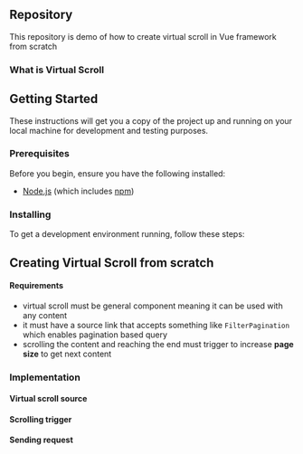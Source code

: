 ## Repository

This repository is demo of how to create virtual scroll in Vue framework from scratch

### What is Virtual Scroll



## Getting Started

These instructions will get you a copy of the project up and running on your local machine for development and testing purposes.

### Prerequisites

Before you begin, ensure you have the following installed:
- [Node.js](https://nodejs.org/) (which includes [npm](http://npmjs.com/))

### Installing

To get a development environment running, follow these steps:

## Creating Virtual Scroll from scratch

#### Requirements

- virtual scroll must be general component meaning it can be used with any content
- it must have a source link that accepts something like `FilterPagination` which enables pagination based query
- scrolling the content and reaching the end must trigger to increase **page size** to get next content

### Implementation

#### Virtual scroll source

#### Scrolling trigger

#### Sending request